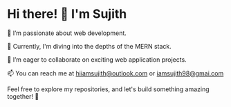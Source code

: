 
# Hi there! 👋 I'm Sujith

👀 I’m passionate about web development.

🌱 Currently, I'm diving into the depths of the MERN stack.

💞 I’m eager to collaborate on exciting web application projects.

📫 You can reach me at [hiiamsujith@outlook.com](mailto:hiiamsujith@outlook.com) or [iamsujith98@gmai.com](mailto:iamsujith98@gmail.com)

<!---
[![My GitHub Stats](https://github-readme-stats.vercel.app/api?username=i-am-sujith&show_icons=true&hide=contribs,issues)](https://github.com/i-am-sujith)
-->

Feel free to explore my repositories, and let's build something amazing together! 🚀
